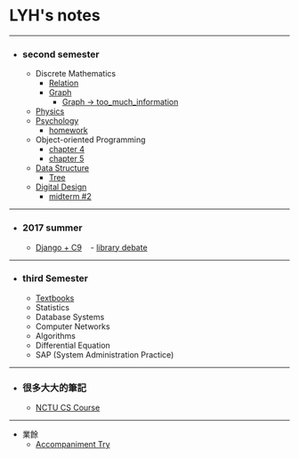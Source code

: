 # LYH's notes
----
- ### second semester
    - Discrete Mathematics
        - [Relation](https://hackmd.io/GYBg7AhgxlAmCMBaCBWAbLRAWNECcyaIUiaATFFgEZhUrAAcZaQA)
        - [Graph](https://hackmd.io/MYFgrAJgHAnCAMBaApgdgEzESZBGKiARuusolAGwQCGlIh1AZqoUA===?edit)
            - [Graph -> too_much_information](https://hackmd.io/JwIwbALAHAjOC0AmArGK8IENHHsApgGbrAAmEyAxjPsJgAz4hA==)
    - [Physics](https://hackmd.io/OwYwnMBMCMBmBsBaARmAhgZkQFgKYmBVhDUWjlwAZkATMbSjADiA)
    - [Psychology](https://hackmd.io/KYVgTMDMlgJgtAYwOwDYzwCy08eAOAMwENF4x99EwxkBGQ9VIA==)
        - [homework](https://hackmd.io/EwTmGMGZwIwQwLTgKwA4BmCAsMAmWEYMCBGZFEcABjkhnRKA)
    - Object-oriented Programming
        - [chapter 4](https://hackmd.io/JwMwRghgLAjAxgDgLQGYbBUqB2OcnABMK2SArFAKYBsIUADGfelEA===)
        - [chapter 5](https://hackmd.io/EwDg7ALOBGCMC0BWaYTwo2BOe1EDYAzefWAUyzIGYsQATKiCIA==)
    - [Data Structure](https://hackmd.io/OwDgZmBMYMYCYFoQEMAsyGoEaoKwOV1UgQAYQYBTEOXSUOSoA===)
        - [Tree](https://hackmd.io/EYVgTGDGzAzAtAMzADgOzwCxsp+wUAGMeSQgRnIDYQqzFJyg)
    - [Digital Design](https://hackmd.io/EYVgxg7ApiFgtAEwgMyvALAThC+WBGYLeADiiymDADZzKwg=)
        - [midterm #2](https://hackmd.io/MYNgDArMBMHQtBAzEgnPALAU2gRngIYS5jxggZK4i4HABmuEQA==)

----
- ### 2017 summer
    - [Django + C9](https://hackmd.io/JwFgjAbGDsAmBmBaArMkJEgAwQByIEMJoBmTAUyyoICYBjCZaGoA?edit)
    - [library debate](https://hackmd.io/c/BJwRvnKuW/https%3A%2F%2Fhackmd.io%2FAwEwpgHARgxgnAQwLQCYBsc1ICwHY3BIJQDMKSArLgojKGBXLkA%3D)

----
- ### third Semester
    - [Textbooks](https://hackmd.io/JwUwJgRg7MAMwFpgDZYGMEBYBmBGAzEmABwBMCE+pIArBCNmgIZSlA==?both)
    - Statistics
    - Database Systems
    - Computer Networks
    - Algorithms
    - Differential Equation
    - SAP (System Administration Practice)
----
- ### 很多大大的筆記
    - [NCTU CS Course](https://hackmd.io/CYFgpgDArBEIwFpgDYBGwEgOyog1YqAnAgGZwDMIqATCAByr1RhA)

----
- 業餘
    - [Accompaniment Try](https://hackmd.io/KYMwjAxgRgzALMAtAdgCYQJyLgQwKxSIZ7ABMiqpyAHHnAGxikAMOyQA)
